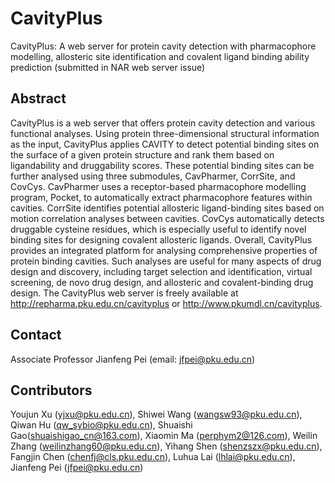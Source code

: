 # CavityPlus
CavityPlus: A web server for protein cavity detection with pharmacophore modelling, allosteric site identification and covalent ligand binding ability prediction (submitted in NAR web server issue)

## Abstract
CavityPlus is a web server that offers protein cavity detection and various functional analyses. Using protein three-dimensional structural information as the input, CavityPlus applies CAVITY to detect potential binding sites on the surface of a given protein structure and rank them based on ligandability and druggability scores. These potential binding sites can be further analysed using three submodules, CavPharmer, CorrSite, and CovCys. CavPharmer uses a receptor-based pharmacophore modelling program, Pocket, to automatically extract pharmacophore features within cavities. CorrSite identifies potential allosteric ligand-binding sites based on motion correlation analyses between cavities. CovCys automatically detects druggable cysteine residues, which is especially useful to identify novel binding sites for designing covalent allosteric ligands. Overall, CavityPlus provides an integrated platform for analysing comprehensive properties of protein binding cavities. Such analyses are useful for many aspects of drug design and discovery, including target selection and identification, virtual screening, de novo drug design, and allosteric and covalent-binding drug design. The CavityPlus web server is freely available at http://repharma.pku.edu.cn/cavityplus or http://www.pkumdl.cn/cavityplus.

## Contact
Associate Professor Jianfeng Pei (email: jfpei@pku.edu.cn)

## Contributors
Youjun Xu (yjxu@pku.edu.cn), Shiwei Wang (wangsw93@pku.edu.cn), Qiwan Hu (qw_sybio@pku.edu.cn), Shuaishi Gao(shuaishigao_cn@163.com), Xiaomin Ma (perphym2@126.com), Weilin Zhang (weilinzhang60@pku.edu.cn), Yihang Shen (shenzszx@pku.edu.cn), Fangjin Chen (chenfj@cls.pku.edu.cn), Luhua Lai (lhlai@pku.edu.cn), Jianfeng Pei (jfpei@pku.edu.cn)
